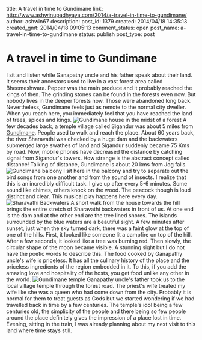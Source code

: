 title: A travel in time to Gundimane
link: http://www.ashwinupadhyaya.com/2014/a-travel-in-time-to-gundimane/
author: ashwin67
description: 
post_id: 1379
created: 2014/04/18 14:35:13
created_gmt: 2014/04/18 09:05:13
comment_status: open
post_name: a-travel-in-time-to-gundimane
status: publish
post_type: post

# A travel in time to Gundimane

I sit and listen while Ganapathy uncle and his father speak about their land. It seems their ancestors used to live in a vast forest area called Bheemeshwara. Pepper was the main produce and it probably reached the kings of then. The grinding stones can be found in the forests even now. But nobody lives in the deeper forests now. Those were abandoned long back. Nevertheless, Gundimane feels just as remote to the normal city dweller. When you reach here, you immediately feel that you have reached the land of trees, spices and kings. ![Gundimane house in the midst of a forest](/wp-content/uploads/2014/04/IMG_20140415_182725152_HDR.jpg) A few decades back, a temple village called Sigandur was about 5 miles from [Gundimane](http://gundimane.com). People used to walk and reach the place. About 60 years back, the river Sharavathi was checked by a huge dam and the backwaters submerged large swathes of land and Sigandur suddenly became 75 Kms by road. Now, mobile phones have decreased the distance by catching signal from Sigandur's towers. How strange is the abstract concept called distance! Talking of distance, Gundimane is about 20 kms from Jog falls. ![Gundimane balcony](http://www.ashwinupadhyaya.com/wp-content/uploads/2014/04/IMG_20140415_124904971_HDR.jpg) I sit here in the balcony and try to separate out the bird songs from one another and from the sound of insects. I realize that this is an incredibly difficult task. I give up after every 5-6 minutes. Some sound like chimes, others knock on the wood. The peacock though is loud distinct and clear. This musical play happens here every day. ![Sharavathi Backwaters](http://www.ashwinupadhyaya.com/wp-content/uploads/2014/04/IMG_20140415_181919096_HDR.jpg) A short walk from the house towards the hill brings the entire stretch of Sharavathi backwaters in front of us. At one end is the dam and at the other end are the tree lined shores. The islands surrounded by the blue waters are a beautiful sight. A few minutes after sunset, just when the sky turned dark, there was a faint glow at the top of one of the hills. First, it looked like someone lit a campfire on top of the hill. After a few seconds, it looked like a tree was burning red. Then slowly, the circular shape of the moon became visible. A stunning sight but I do not have the poetic words to describe this. The food cooked by Ganapathy uncle's wife is priceless. It has all the culinary history of the place and the priceless ingredients of the region embedded in it. To this, if you add the amazing love and hospitality of the hosts, you get food unlike any other in the world. ![Gundimane temple](http://www.ashwinupadhyaya.com/wp-content/uploads/2014/04/IMG_20140416_092239688.jpg) Ganapathy uncle's father took us to the local village temple through the forest road. The priest's wife treated my wife like she was a queen who had come down from the city. Probably it is normal for them to treat guests as Gods but we started wondering if we had travelled back in time by a few centuries. The temple's idol being a few centuries old, the simplicity of the people and there being so few people around the place definitely gives the impression of a place lost in time. Evening, sitting in the train, I was already planning about my next visit to this land where time stays still.
